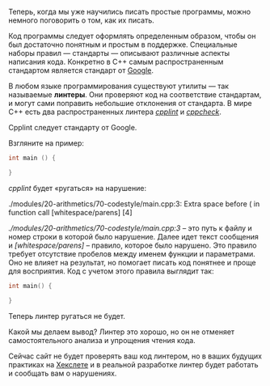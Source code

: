 Теперь, когда мы уже научились писать простые программы, можно немного поговорить о том, как их писать.

Код программы следует оформлять определенным образом, чтобы он был достаточно понятным и простым в поддержке. Специальные наборы правил — стандарты — описывают различные аспекты написания кода. Конкретно в C++ самым распространенным стандартом является стандарт от [Google](https://google.github.io/styleguide/cppguide.html).

В любом языке программирования существуют утилиты — так называемые **линтеры**. Они проверяют код на соответствие стандартам, и могут сами поправить небольшие отклонения от стандарта. В мире C++ есть два распространенных линтера *[cpplint](https://github.com/cpplint/cpplint)* и *[cppcheck](https://cppcheck.sourceforge.io/)*.

Cpplint следует стандарту от Google.

Взгляните на пример:

```cpp
int main () {

}
```

*cpplint* будет «ругаться» на нарушение:

./modules/20-arithmetics/70-codestyle/main.cpp:3:  Extra space before ( in function call  [whitespace/parens] [4]

*./modules/20-arithmetics/70-codestyle/main.cpp:3* – это путь к файлу и номер строки в которой было нарушение. Далее идет текст сообщения и *[whitespace/parens]* – правило, которое было нарушено. Это правило требует отсутствие пробелов между именем функции и параметрами. Оно не влияет на результат, но помогает писать код понятнее и проще для восприятия. Код с учетом этого правила выглядит так:

```cpp
int main() {

}
```

Теперь линтер ругаться не будет.

Какой мы делаем вывод? Линтер это хорошо, но он не отменяет самостоятельного анализа и упрощения чтения кода.

Сейчас сайт не будет проверять ваш код линтером, но в ваших будущих практиках на [Хекслете](https://ru.hexlet.io) и в реальной разработке линтер будет работать и сообщать вам о нарушениях.
